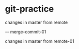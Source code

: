 # git-practice

changes in master from remote

--
merge-commit-01

changes in master from remote-01
